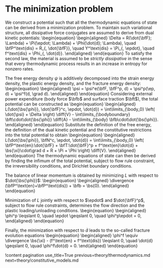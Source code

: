 # The minimization problem

We construct a potential such that all the thermodynamic equations of state can be derived from a minimization problem. To maintain such variational structure, all dissipative force conjugates are assumed to derive from dual kinetic potentials:
\begin{equation}
  \begin{aligned}
    \Delta = R(\dot{\bfF}; \Lambda) + \Pi(\epdot; \Lambda) + \Phi(\dot{d}; \Lambda), \quad \bfP^\text{dis} = R_{, \dot{\bfF}}, \quad Y^\text{dis} = \Pi_{, \epdot}, \quad f^\text{dis} = \Phi_{, \dot{d}}.
  \end{aligned}
\end{equation}
To satisfy the second law, the material is assumed to be *strictly dissipative* in the sense that every thermodynamic process results in an increase in entropy for nonzero rates.

The free energy density $\psi$ is additively decomposed into the strain energy density, the plastic energy density, and the fracture energy density:
\begin{equation}
  \begin{aligned}
    \psi = \psi^e(\bfF, \bfF^p, d) + \psi^p(\ep, d) + \psi^f(d, \grad d).
  \end{aligned}
\end{equation}
Considering external power expenditure (body force $\bfb$ and surface traction $\bft$), the total potential can be constructed as
\begin{equation}
  \begin{aligned}
    L(\dot{\bs{\phi}}, \dot{\bfF}^c, \epdot, \dot{d}) = \int\limits_{\body_0} \left( \dot{\psi} + \Delta \right) \diff{V} - \int\limits_{\bodyboundary} \bft\cdot\dot{\bs{\phi}} \diff{A} - \int\limits_{\body} \bfb\cdot\dot{\bs{\phi}}.
  \end{aligned}
\end{equation}
Substitute the definition of the free energy, the definition of the dual kinetic potential and the constitutive restrictions into the total potential to obtain
\begin{equation}
  \begin{aligned}
    L(\dot{\bs{\phi}}, \bfN^c, \epdot, \dot{d}) = \int\limits_{\body_0} \left( \bfP^\text{en}:\dot{\bfF} + \bfT:\dot{\bfF}^p + f^\text{en}\dot{d} + \bs{\xi}\cdot\grad d + R + \Pi + \Phi \right) \diff{V}.
  \end{aligned}
\end{equation}
The thermodynamic equations of state can then be derived by finding the infimum of the total potential, subject to flow rule constraint, the irreversibility conditions, and Dirichlet boundary conditions.

The balance of linear momentum is obtained by minimizing $L$ with respect to $\dot{\bs{\phi}}$:
\begin{equation}
  \begin{aligned}
    \divergence (\bfP^\text{en}+\bfP^\text{dis}) + \bfb = \bs{0}.
  \end{aligned}
\end{equation}

Minimization of $L$ jointly with respect to $\epdot$ and $\dot{\bfF}^p$, subject to flow rule constraints, determines the flow direction and the plastic loading/unloading conditions.
\begin{equation}
  \begin{aligned}
    \phi^p \leqslant 0, \quad \epdot \geqslant 0, \quad \phi^p\epdot = 0,
  \end{aligned}
\end{equation}

Finally, the minimization with respect to $\dot{d}$ leads to the so-called fracture evolution equations
\begin{equation}
  \begin{aligned}
    \phi^f \equiv \divergence \bs{\xi} - (f^\text{en} + f^\text{dis}) \leqslant 0, \quad \dot{d} \geqslant 0, \quad \phi^f\dot{d} = 0.
  \end{aligned}
\end{equation}

!content pagination use_title=True
                    previous=theory/thermodynamics.md
                    next=theory/constitutive_models.md

